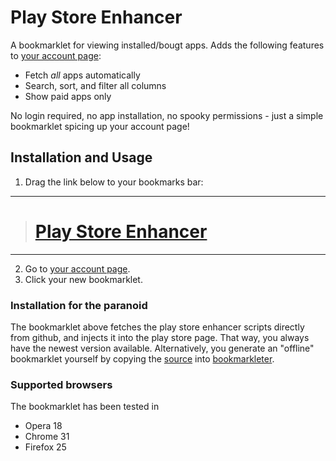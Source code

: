Play Store Enhancer
=================

A bookmarklet for viewing installed/bougt apps. Adds the following features to [your account page](https://play.google.com/store/account):

- Fetch *all* apps automatically
- Search, sort, and filter all columns
- Show paid apps only

No login required, no app installation, no spooky permissions - just a simple bookmarklet spicing up your account page!

## Installation and Usage

1. Drag the link below to your bookmarks bar:

----------
> # [Play Store Enhancer](javascript:(function(){$('head').append('%3Cscript%20src=%22https://raw.github.com/jkgeyti/playstoreenhancer/gh-pages/bookmarklet.js%22%3E%3C/script%3E');})();)

----------    

2. Go to [your account page](https://play.google.com/store/account).
3. Click your new bookmarklet.

### Installation for the paranoid
The bookmarklet above fetches the play store enhancer scripts directly from github, and injects it into the play store page. That way, you always have the newest version available. Alternatively, you generate an "offline" bookmarklet yourself by copying the [source](https://github.com/jkgeyti/playstoreenhancer/blob/gh-pages/bookmarklet.js) into [bookmarkleter](http://chriszarate.github.io/bookmarkleter/).

### Supported browsers

The bookmarklet has been tested in 

- Opera 18
- Chrome 31
- Firefox 25